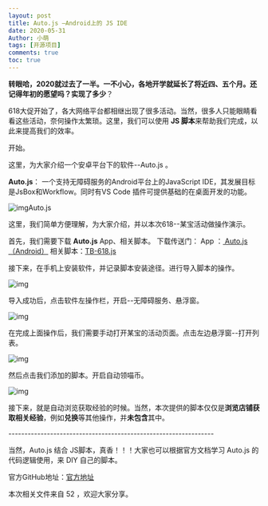 ```yaml
---
layout: post
title: Auto.js –Android上的 JS IDE
date: 2020-05-31
Author: 小萌 
tags: [开源项目]
comments: true
toc: true
---
```


**转眼哈，2020就过去了一半。一不小心，各地开学就延长了将近四、五个月。还记得年初的愿望吗？实现了多少**？

618大促开始了，各大网络平台都相继出现了很多活动。当然，很多人只能眼睛看看这些活动，奈何操作太繁琐。这里，我们可以使用 **JS 脚本**来帮助我们完成，以此来提高我们的效率。

开始。

这里，为大家介绍一个安卓平台下的软件--Auto.js 。

**Auto.js**：
一个支持无障碍服务的Android平台上的JavaScript IDE，其发展目标是JsBox和Workflow。同时有VS Code 插件可提供基础的在桌面开发的功能。

![img](https://hyb1996.github.io/AutoJs-Docs/images/logo.png)Auto.js

这里，我们简单方便理解，为大家介绍，并以本次618--某宝活动做操作演示。

首先，我们需要下载 **Auto.js** App、相关脚本。
下载传送门：
App ：[ Auto.js （Android）](http://web.bluestone.top/ondrive/site/image/0531/AutoJs-4.1.1a.Alpha2-armeabi-v7a-release.apk)
相关脚本：[TB-618.js](http://web.bluestone.top/ondrive/site/image/0531/TB-618.js)

接下来，在手机上安装软件，并记录脚本安装途径。进行导入脚本的操作。

![img](https://blaclacloud.coding.net/p/tcshare/d/tcsharea/git/raw/master/image/0531/1.jpg)

导入成功后，点击软件左操作栏，开启--无障碍服务、悬浮窗。

![img](https://blaclacloud.coding.net/p/tcshare/d/tcsharea/git/raw/master/image/0531/5.jpg)

在完成上面操作后，我们需要手动打开某宝的活动页面。点击左边悬浮窗--打开列表。

![img](https://blaclacloud.coding.net/p/tcshare/d/tcsharea/git/raw/master/image/0531/3.jpg)

然后点击我们添加的脚本。开启自动领喵币。

![img](https://blaclacloud.coding.net/p/tcshare/d/tcsharea/git/raw/master/image/0531/4.jpg)

接下来，就是自动浏览获取经验的时候。当然，本次提供的脚本仅仅是**浏览店铺获取相关经验**，例如**兑换**等其他操作，并**未包含**其中。

\----------------------------------------------------------------

当然，Auto.js 结合 JS脚本，真香！！！大家也可以根据官方文档学习 Auto.js 的代码逻辑使用，来 DIY 自己的脚本。

官方GitHub地址：[官方地址](https://hyb1996.github.io/AutoJs-Docs/)

本次相关文件来自 52 ，欢迎大家分享。